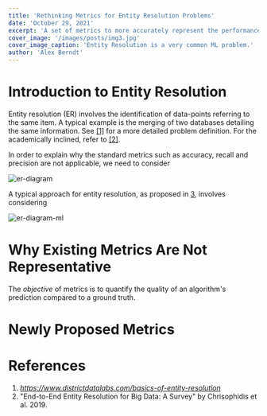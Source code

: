 ```yaml
---
title: 'Rethinking Metrics for Entity Resolution Problems'
date: 'October 29, 2021'
excerpt: 'A set of metrics to more accurately represent the performance of entity resolution algorithms.'
cover_image: '/images/posts/img3.jpg'
cover_image_caption: 'Entity Resolution is a very common ML problem.'
author: 'Alex Berndt'
---
```


# Introduction to Entity Resolution

Entity resolution (ER) involves the identification of data-points referring to
  the same item.
A typical example is the merging of two databases detailing the same
  information.
See [[1]](https://www.districtdatalabs.com/basics-of-entity-resolution) 
  for a more detailed problem definition.
For the academically inclined, refer to [[2]](https://arxiv.org/abs/1905.06397).

In order to explain why the standard metrics such as accuracy, recall and precision
  are not applicable, we need to consider 

![er-diagram](/images/posts/entity_resolution/er_diagram.png)

A typical approach for entity resolution, as proposed in
  [3](), involves considering 

![er-diagram-ml](/images/posts/entity_resolution/er_diagram_ml_inside.png)

# Why Existing Metrics Are Not Representative

The _objective_ of metrics is to quantify the quality
  of an algorithm's prediction compared to a ground truth.




# Newly Proposed Metrics



# References

1. _https://www.districtdatalabs.com/basics-of-entity-resolution_
2. "End-to-End Entity Resolution for Big Data: A Survey" by Chrisophidis et al. 2019.